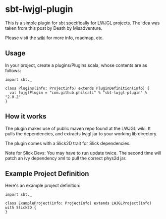 # sbt-lwjgl-plugin

This is a simple plugin for sbt specifically for LWJGL projects. The idea was taken from this post by Death by Misadventure.

Please visit the [wiki] for more info, roadmap, etc.

## Usage

In your project, create a plugins/Plugins.scala, whose contents are as follows:

    import sbt._

    class Plugins(info: ProjectInfo) extends PluginDefinition(info) {
      val lwjglPlugin = "com.github.philcali" % "sbt-lwjgl-plugin" % "2.0.2"
    }

## How it works

The plugin makes use of public maven repo found at the LWJGL wiki. It pulls the dependencies, and extracts lwjgl jar to your working lib directory.

The plugin comes with a Slick2D trait for Slick dependencies.

Note for Slick Devs: You may have to run update twice. The second time will patch an ivy dependency xml to pull the correct phys2d jar.

## Example Project Definition

Here's an example project definition:

    import sbt._

    class ExampleProject(info: ProjectInfo) extends LWJGLProject(info) with Slick2D {
    }

[wiki]: https://github.com/philcali/sbt-lwjgl-plugin/wiki/sbt-lwjgl-plugin
[Death by Misadventure]: http://blog.misadventuregames.com/post/248744147/scala-and-lwjgl-with-sbt-updated
[LWJGL]: http://lwjgl.org/
